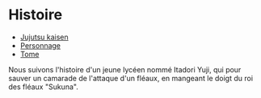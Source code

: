 <!DOCTYPE html>
<html lang="fr">
    <link rel="icon" type="image/png" href="nah,idwin.png">
    <link rel="stylesheet" href="JJK.css">
<head>
<meta charset="utf-8" />
<title>Jujutsu kaisen</title>
</head>
<body>

<h1>Histoire</h1>
<nav>
    <ul class="menu">
        <li><a href="README.md">Jujutsu kaisen</a></li>
        <li><a href="personnageJJK.html">Personnage</a></li>
        <li><a href="tomeJJK.html">Tome</a></li>
    </ul>
</nav>
<p>Nous suivons l'histoire d'un jeune lyc&eacuteen nomm&eacute Itadori Yuji, qui pour sauver un camarade de l'attaque 
    d'un fl&eacuteaux, en mangeant le doigt du roi des fl&eacuteaux "Sukuna".</p>

</body>
</html>
